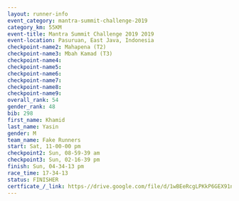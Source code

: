 ```yaml
---
layout: runner-info 
event_category: mantra-summit-challenge-2019 
category_km: 55KM 
event-title: Mantra Summit Challenge 2019 2019 
event-location: Pasuruan, East Java, Indonesia 
checkpoint-name2: Mahapena (T2) 
checkpoint-name3: Mbah Kamad (T3) 
checkpoint-name4: 
checkpoint-name5: 
checkpoint-name6: 
checkpoint-name7: 
checkpoint-name8: 
checkpoint-name9: 
overall_rank: 54
gender_rank: 48
bib: 298
first_name: Khamid
last_name: Yasin
gender: M
team_name: Fake Runners
start: Sat, 11-00-00 pm
checkpoint2: Sun, 08-59-39 am
checkpoint3: Sun, 02-16-39 pm
finish: Sun, 04-34-13 pm
race_time: 17-34-13
status: FINISHER
certficate_/_link: https-//drive.google.com/file/d/1wBEeRcgLPKkP6GEX91nQYce1Dg0Od93h/view?usp=sharing
---
```

